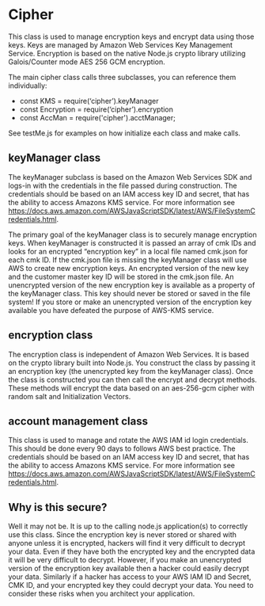 # Cipher
This class is used to manage encryption keys and encrypt data using those keys.  Keys are managed by Amazon Web Services Key Management Service.  Encryption is based on the native Node.js crypto library utilizing Galois/Counter mode AES 256 GCM encryption. 

The main cipher class calls three subclasses, you can reference them individually: 
* const KMS = require(‘cipher’).keyManager
* const Encryption = require(‘cipher’).encryption
* const AccMan = require('cipher').acctManager;

See testMe.js for examples on how initialize each class and make calls.

## keyManager class
The keyManager subclass is based on the Amazon Web Services SDK and logs-in with the credentials in the file passed during construction.  The credentials should be based on an IAM access key ID and secret, that has the ability to access Amazons KMS service. For more information see https://docs.aws.amazon.com/AWSJavaScriptSDK/latest/AWS/FileSystemCredentials.html.

The primary goal of the keyManager class is to securely manage encryption keys.  When keyManager is constructed it is passed an array of cmk IDs and looks for an encrypted “encryption key” in a local file named cmk.json for each cmk ID.  If the cmk.json file is missing the keyManager class will use AWS to create new encryption keys.  An encrypted version of the new key and the customer master key ID will be stored in the cmk.json file.  An unencrypted version of the new encryption key is available as a property of the keyManager class.  This key should never be stored or saved in the file system!  If you store or make an unencrypted version of the encryption key available you have defeated the purpose of AWS-KMS service. 
## encryption class
The encryption class is independent of Amazon Web Services. It is based on the crypto library built into Node.js.  You construct the class by passing it an encryption key (the unencrypted key from the keyManager class).  Once the class is constructed you can then call the encrypt and decrypt methods.  These methods will encrypt the data based on an aes-256-gcm cipher with random salt and Initialization Vectors. 
## account management class 
This class is used to manage and rotate the AWS IAM id login credentials.  This should be done every 90 days to follows AWS best practice. The credentials should be based on an IAM access key ID and secret, that has the ability to access Amazons KMS service. For more information see https://docs.aws.amazon.com/AWSJavaScriptSDK/latest/AWS/FileSystemCredentials.html.
## Why is this secure?
Well it may not be.  It is up to the calling node.js application(s) to correctly use this class.  Since the encryption key is never stored or shared with anyone unless it is encrypted, hackers will find it very difficult to decrypt your data.  Even if they have both the encrypted key and the encrypted data it will be very difficult to decrypt.  However, if you make an unencrypted version of the encryption key available then a hacker could easily decrypt your data.  Similarly if a hacker has access to your AWS IAM ID and Secret, CMK ID, and your encrypted key they could decrypt your data.  You need to consider these risks when you architect your application.